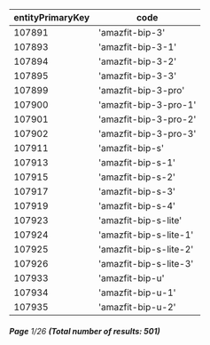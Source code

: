 | entityPrimaryKey | code                   |
| ---------------- | ---------------------- |
| 107891           | 'amazfit-bip-3'        |
| 107893           | 'amazfit-bip-3-1'      |
| 107894           | 'amazfit-bip-3-2'      |
| 107895           | 'amazfit-bip-3-3'      |
| 107899           | 'amazfit-bip-3-pro'    |
| 107900           | 'amazfit-bip-3-pro-1'  |
| 107901           | 'amazfit-bip-3-pro-2'  |
| 107902           | 'amazfit-bip-3-pro-3'  |
| 107911           | 'amazfit-bip-s'        |
| 107913           | 'amazfit-bip-s-1'      |
| 107915           | 'amazfit-bip-s-2'      |
| 107917           | 'amazfit-bip-s-3'      |
| 107919           | 'amazfit-bip-s-4'      |
| 107923           | 'amazfit-bip-s-lite'   |
| 107924           | 'amazfit-bip-s-lite-1' |
| 107925           | 'amazfit-bip-s-lite-2' |
| 107926           | 'amazfit-bip-s-lite-3' |
| 107933           | 'amazfit-bip-u'        |
| 107934           | 'amazfit-bip-u-1'      |
| 107935           | 'amazfit-bip-u-2'      |

###### **Page** 1/26 **(Total number of results: 501)**